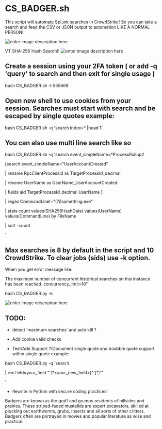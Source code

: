 # CS_BADGER.sh

This script will automate Splunk searches in CrowdStrike! So you can take a search and feed the CSV or JSON output to automation LIKE A NORMAL PERSON!

![enter image description here](https://github.com/freeload101/SCRIPTS/blob/master/Bash/CS_BADGER/SCREEN_SHOTS/CS_BADGER.jpg?raw=true?raw=true)

VT SHA-256 Hash Search!!
![enter image description here](https://github.com/freeload101/SCRIPTS/blob/master/Bash/CS_BADGER/SCREEN_SHOTS/CS_BADGER_VT.jpg?raw=true?raw=true)


## Create a session using your 2FA token ( or add -q 'query' to search and then exit for single usage )
bash CS_BADGER.sh -t 555666

## Open new shell to use cookies from your session. Searches must start with search and be escaped by single quotes example:
bash CS_BADGER.sh -q 'search index=\* |head 1'

## You can also use multi line search like so

bash CS_BADGER.sh -q 'search event_simpleName=\*ProcessRollup2 

[search event_simpleName="UserAccountCreated" 

| rename RpcClientProcessId as TargetProcessId_decimal 

| rename UserName as UserName_UserAccountCreated 

| fields aid TargetProcessId_decimal UserName ] 

|  regex CommandLine!="(?i)something\.exe"

| stats count values(SHA256HashData) values(UserName) values(CommandLine) by  FileName

| sort -count

'

## Max searches is 8 by default in the script and 10 CrowdStrike. To clear jobs (sids) use -k option. 
When you get error message like:

The maximum number of concurrent historical searches on this instance has been reached. concurrency_limit=10"


bash CS_BADGER.py -k

![enter image description here](https://github.com/freeload101/SCRIPTS/blob/master/Bash/CS_BADGER/SCREEN_SHOTS/SC_BADGER_KILLALL.jpg?raw=true)

## TODO:
* detect 'maximum searches' and auto kill ?

* Add cookie valid checks

* Test/Add Support ?/Document single quote and doubble quote support within single quote example:

bash CS_BADGER.py -q 'search  

| rex field=your_field "\'(?<your_new_field>[^\']*)\'"

'

* Rewrite in Python with secure coding practices!
 

Badgers are known as the gruff and grumpy residents of hillsides and prairies. These striped-faced mustelids are expert excavators, skilled at plucking out earthworms, grubs, insects and all sorts of other critters. Badgers often are portrayed in movies and popular literature as wise and practical.

